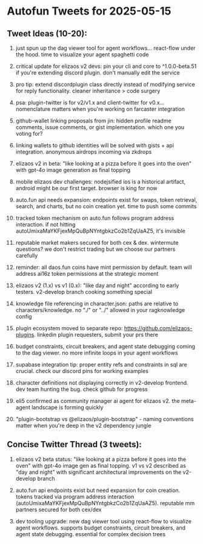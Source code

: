 # Autofun Tweets for 2025-05-15

## Tweet Ideas (10-20):

1. just spun up the dag viewer tool for agent workflows... react-flow under the hood. time to visualize your agent spaghetti code

2. critical update for elizaos v2 devs: pin your cli and core to ^1.0.0-beta.51 if you're extending discord plugin. don't manually edit the service

3. pro tip: extend discordplugin class directly instead of modifying service for reply functionality. cleaner inheritance > code surgery

4. psa: plugin-twitter is for v2/v1.x and client-twitter for v0.x... nomenclature matters when you're working on farcaster integration

5. github-wallet linking proposals from jin: hidden profile readme comments, issue comments, or gist implementation. which one you voting for?

6. linking wallets to github identities will be solved with gists + api integration. anonymous airdrops incoming via zkdrops

7. elizaos v2 in beta: "like looking at a pizza before it goes into the oven" with gpt-4o image generation as final topping

8. mobile elizaos dev challenges: nodejsified ios is a historical artifact, android might be our first target. browser is king for now

9. auto.fun api needs expansion: endpoints exist for swaps, token retrieval, search, and charts, but no coin creation yet. time to push some commits

10. tracked token mechanism on auto.fun follows program address interaction. if not hitting autoUmixaMaYKFjexMpQuBpNYntgbkzCo2b1ZqUaAZ5, it's invisible

11. reputable market makers secured for both cex & dex. wintermute questions? we don't restrict trading but we choose our partners carefully

12. reminder: all daos.fun coins have mint permission by default. team will address ai16z token permissions at the strategic moment

13. elizaos v2 (1.x) vs v1 (0.x): "like day and night" according to early testers. v2-develop branch cooking something special

14. knowledge file referencing in character.json: paths are relative to characters/knowledge. no "./" or "../" allowed in your ragknowledge config

15. plugin ecosystem moved to separate repo: https://github.com/elizaos-plugins. linkedin plugin requesters, submit your prs there

16. budget constraints, circuit breakers, and agent state debugging coming to the dag viewer. no more infinite loops in your agent workflows

17. supabase integration tip: proper entity refs and constraints in sql are crucial. check our discord pins for working examples

18. character definitions not displaying correctly in v2-develop frontend. dev team hunting the bug. check github for progress

19. eli5 confirmed as community manager ai agent for elizaos v2. the meta-agent landscape is forming quickly

20. "plugin-bootstrap vs @elizaos/plugin-bootstrap" - naming conventions matter when you're deep in the v2 dependency jungle

## Concise Twitter Thread (3 tweets):

1. elizaos v2 beta status: "like looking at a pizza before it goes into the oven" with gpt-4o image gen as final topping. v1 vs v2 described as "day and night" with significant architectural improvements on the v2-develop branch

2. auto.fun api endpoints exist but need expansion for coin creation. tokens tracked via program address interaction (autoUmixaMaYKFjexMpQuBpNYntgbkzCo2b1ZqUaAZ5). reputable mm partners secured for both cex/dex

3. dev tooling upgrade: new dag viewer tool using react-flow to visualize agent workflows. supports budget constraints, circuit breakers, and agent state debugging. essential for complex decision trees